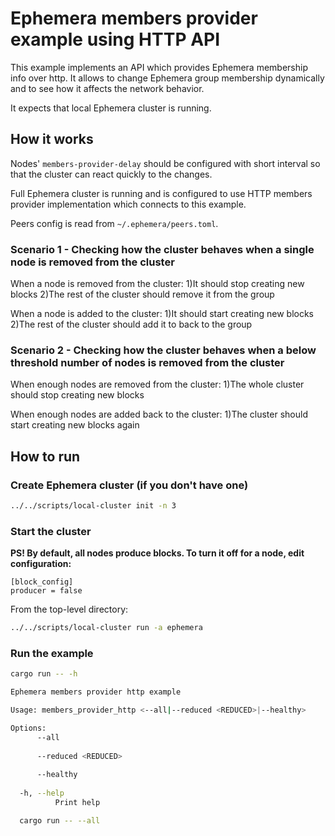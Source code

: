 # Ephemera members provider example using HTTP API

This example implements an API which provides Ephemera membership info over http. It allows to change Ephemera group 
membership dynamically and to see how it affects the network behavior.

It expects that local Ephemera cluster is running.

## How it works

Nodes' `members-provider-delay` should be configured with short interval so that the cluster can react quickly to the changes.

Full Ephemera cluster is running and is configured to use HTTP members provider implementation which connects to this
example.

Peers config is read from `~/.ephemera/peers.toml`.

### Scenario 1 - Checking how the cluster behaves when a single node is removed from the cluster

When a node is removed from the cluster:
1)It should stop creating new blocks
2)The rest of the cluster should remove it from the group

When a node is added to the cluster:
1)It should start creating new blocks
2)The rest of the cluster should add it to back to the group

### Scenario 2 - Checking how the cluster behaves when a below threshold number of nodes is removed from the cluster

When enough nodes are removed from the cluster:
1)The whole cluster should stop creating new blocks

When enough nodes are added back to the cluster:
1)The cluster should start creating new blocks again

## How to run

### Create Ephemera cluster (if you don't have one)

```bash
../../scripts/local-cluster init -n 3
```

### Start the cluster

**PS! By default, all nodes produce blocks. To turn it off for a node, edit configuration:**

```text
[block_config]
producer = false
```

From the top-level directory:

```bash
../../scripts/local-cluster run -a ephemera
```

### Run the example
```bash
cargo run -- -h

Ephemera members provider http example

Usage: members_provider_http <--all|--reduced <REDUCED>|--healthy>

Options:
      --all
          
      --reduced <REDUCED>
          
      --healthy
          
  -h, --help
          Print help
```

```bash
  cargo run -- --all
```